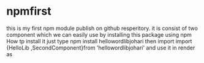 # npmfirst
this is my first npm module publish on github resperitory. it is consist of two component which we can easily use by installing this package using npm
How tp install it
just type npm install hellowordlibjohari
then import
import {HelloLib ,SecondComponent}from 'hellowordlibjohari'
and use it in render 
as <HelloLib/>
    <SecondComponent/>
